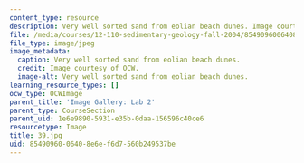 ```yaml
---
content_type: resource
description: Very well sorted sand from eolian beach dunes. Image courtesy of OCW.
file: /media/courses/12-110-sedimentary-geology-fall-2004/8549096006408e6ef6d7560b249537be_39.jpg
file_type: image/jpeg
image_metadata:
  caption: Very well sorted sand from eolian beach dunes.
  credit: Image courtesy of OCW.
  image-alt: Very well sorted sand from eolian beach dunes.
learning_resource_types: []
ocw_type: OCWImage
parent_title: 'Image Gallery: Lab 2'
parent_type: CourseSection
parent_uid: 1e6e9890-5931-e35b-0daa-156596c40ce6
resourcetype: Image
title: 39.jpg
uid: 85490960-0640-8e6e-f6d7-560b249537be
---
```

